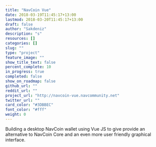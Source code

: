```yaml
---
title: "NavCoin Vue"
date: 2018-03-19T11:45:17+13:00
lastmod: 2018-03-20T11:45:17+13:00
draft: false
author: "Sakdeniz"
description: "s"
resources: []
categories: []
slug: ""
type: "project"
feature_image: ""
show_title_text: false
percent_complete: 10
in_progress: true
completed: false
show_on_roadmap: false
github_url: ""
reddit_url: ""
project_url: "http://navcoin-vue.navcommunity.net"
twitter_url: ""
card_color: "#3DBBEC"
font_color: "#fff"
weight: 0
---
```


Building a desktop NavCoin wallet using Vue JS to give provide an alternative to NavCoin Core and an even more user friendly graphical interface.
<!--more-->